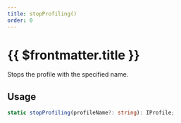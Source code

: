 ```yaml
---
title: stopProfiling()
order: 0
---
```


# {{ $frontmatter.title }}

Stops the profile with the specified name.

## Usage

```ts
static stopProfiling(profileName?: string): IProfile;
```
